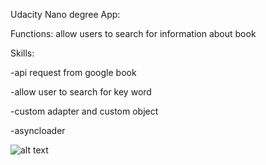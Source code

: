 Udacity Nano degree App:

Functions: allow users to search for information about book

Skills:
 
 -api request from google book
 
 -allow user to search for key word
 
 -custom adapter and custom object
 
 -asyncloader
 
 ![alt text](https://scontent-arn2-1.xx.fbcdn.net/v/t34.0-0/p280x280/20370783_1570386853069958_590314075_n.png?oh=e59a94b801fe004d24b41a0a0cb65d00&oe=59790BED)

